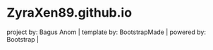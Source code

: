 # ZyraXen89.github.io
project by: Bagus Anom |
template by: BootstrapMade |
powered by: Bootstrap |
